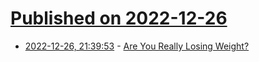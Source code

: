 # [Published on 2022-12-26](index.md)

* [2022-12-26, 21:39:53](https://news.ycombinator.com/item?id=34142184) - [Are You Really Losing Weight?](https://jasmcole.com/2022/02/10/losing-it/)

